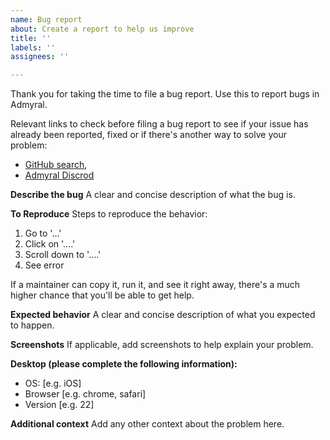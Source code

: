 ```yaml
---
name: Bug report
about: Create a report to help us improve
title: ''
labels: ''
assignees: ''

---
```


Thank you for taking the time to file a bug report. Use this to report bugs in Admyral.

Relevant links to check before filing a bug report to see if your issue has already been reported, fixed or if there's another way to solve your problem:        
- [GitHub search](https://github.com/Admyral-Security/admyral),
- [Admyral Discrod](https://discord.gg/GqbJZT9Hbf)



**Describe the bug**
A clear and concise description of what the bug is.

**To Reproduce**
Steps to reproduce the behavior:
1. Go to '...'
2. Click on '....'
3. Scroll down to '....'
4. See error

If a maintainer can copy it, run it, and see it right away, there's a much higher chance that you'll be able to get help.

**Expected behavior**
A clear and concise description of what you expected to happen.

**Screenshots**
If applicable, add screenshots to help explain your problem.

**Desktop (please complete the following information):**
 - OS: [e.g. iOS]
 - Browser [e.g. chrome, safari]
 - Version [e.g. 22]

**Additional context**
Add any other context about the problem here.
